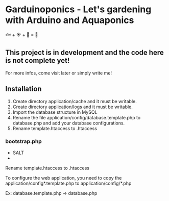 # Garduinoponics - Let's gardening with Arduino and Aquaponics

:fish: + :sunny: + :herb: = :tomato:

## This project is in development and the code here is not complete yet!
For more infos, come visit later or simply write me!

## Installation
1. Create directory application/cache and it must be writable.
2. Create directory application/logs and it must be writable.
3. Import the database structure in MySQL
4. Rename the file application/config/database.template.php to database.php and add your database configurations.
5. Rename template.htaccess to .htaccess

### bootstrap.php
* SALT
* 

Rename template.htaccess to .htaccess

To configure the web application, you need to copy the application/config*.template.php to application/config/*.php

Ex: database.template.php => database.php
